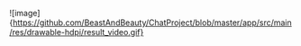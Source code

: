 ![image]{https://github.com/BeastAndBeauty/ChatProject/blob/master/app/src/main/res/drawable-hdpi/result_video.gif}
